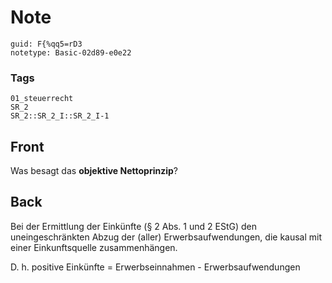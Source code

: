 # Note
```
guid: F{%qq5=rD3
notetype: Basic-02d89-e0e22
```

### Tags
```
01_steuerrecht
SR_2
SR_2::SR_2_I::SR_2_I-1
```

## Front
Was besagt das <b>objektive Nettoprinzip</b>?

## Back
Bei der Ermittlung der Einkünfte (§ 2 Abs. 1 und 2 EStG)  den uneingeschränkten Abzug der (aller) Erwerbsaufwendungen, die kausal mit einer Einkunftsquelle zusammenhängen.

D. h. positive Einkünfte = Erwerbseinnahmen - Erwerbsaufwendungen
